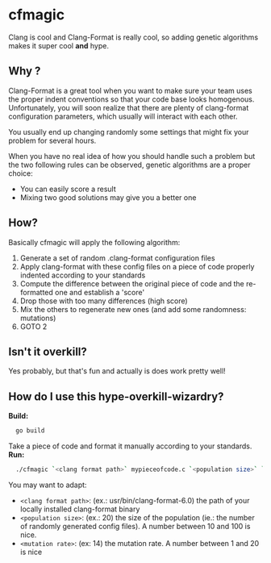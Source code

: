 # cfmagic

Clang is cool and Clang-Format is really cool, so adding genetic algorithms makes it super cool __and__ hype.

## Why ?

Clang-Format is a great tool when you want to make sure your team uses the proper indent conventions so that your code base looks homogenous.
Unfortunately, you will soon realize that there are plenty of clang-format configuration parameters, which usually will interact with each other.

You usually end up changing randomly some settings that might fix your problem for several hours.

When you have no real idea of how you should handle such a problem but the two following rules can be observed, genetic algorithms are a proper choice:

  - You can easily score a result
  - Mixing two good solutions may give you a better one


## How?

Basically cfmagic will apply the following algorithm:

  1. Generate a set of random .clang-format configuration files
  2. Apply clang-format with these config files on a piece of code properly indented according to your standards
  3. Compute the difference between the original piece of code and the re-formatted one and establish a 'score'
  4. Drop those with too many differences (high score)
  5. Mix the others to regenerate new ones (and add some randomness: mutations)
  6. GOTO 2


## Isn't it overkill?

Yes probably, but that's fun and actually is does work pretty well!

## How do I use this hype-overkill-wizardry?

__Build:__

```bash
  go build
```

Take a piece of code and format it manually according to your standards.
__Run:__

```bash
  ./cfmagic `<clang format path>` mypieceofcode.c `<population size>` `<mutation rate>`
```

You may want to adapt:

  - `<clang format path>`: (ex.: usr/bin/clang-format-6.0) the path of your locally installed clang-format binary
  - `<population size>`: (ex.: 20) the size of the population (ie.: the number of randomly generated config files). A number between 10 and 100 is nice.
  - `<mutation rate>`: (ex: 14) the mutation rate. A number between 1 and 20 is nice